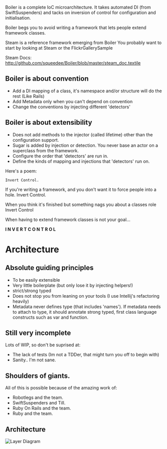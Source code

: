 Boiler is a complete IoC microarchitecture. It takes automated DI (from SwiftSuspenders) and tacks on inversion of control for configuration and initialisation. 

Boiler begs you to avoid writing a framework that lets people extend framework classes.

Steam is a reference framework emerging from Boiler
You probably want to start by looking at Steam or the FlickrGallerySample 

Steam Docs: http://github.com/squeedee/Boiler/blob/master/steam_doc.textile 

## Boiler is about convention

  * Add a DI mapping of a class, it's namespace and/or structure will do the rest (Like Rails)
  * Add Metadata only when you can't depend on convention
  * Change the conventions by injecting different 'detectors'

## Boiler is about extensibility
  
  * Does not add methods to the injector (called lifetime) other than the configuration support.
  * Sugar is added by injection or detection. You never base an actor on a superclass from the framework.
  * Configure the order that 'detectors' are run in.
  * Define the kinds of mapping and injections that 'detectors' run on.

Here's a poem:

    Invert Control.
 
  If you're writing a framework, and you don't want it to force people into a hole.
    Invert Control.
 
  When you think it's finished but something nags you about a classes role
    Invert Control

  When having to extend framework classes is not your goal...

  **I N V E R T C O N T R O L**

# Architecture

## Absolute guiding principles

  * To be easily extensible
  * Very little boilerplate (but only lose it by injecting helpers!)
  * strict/strong typed
  * Does not stop you from leaning on your tools (I use Intellij's refactoring heavily)
  * Metadata never defines type (that includes 'names'). If metadata needs to attach to type, it should annotate strong typed, first class language constructs such as var and function.

## Still very incomplete

Lots of WIP, so don't be suprised at:
  
  * The lack of tests (Im not a TDDer, that might turn you off to begin with)
  * Sanity.. I'm not sane.
	
## Shoulders of giants.

All of this is possible because of the amazing work of:

  * Robotlegs and the team.
  * SwiftSuspenders and Till.
  * Ruby On Rails and the team.
  * Ruby and the team.

## Architecture

![Layer Diagram](http://www.gliffy.com/pubdoc/2791221/L.png?1)
